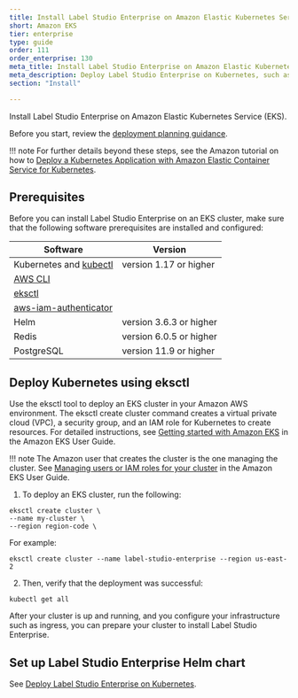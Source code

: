 ```yaml
---
title: Install Label Studio Enterprise on Amazon Elastic Kubernetes Service (EKS)
short: Amazon EKS
tier: enterprise
type: guide
order: 111
order_enterprise: 130
meta_title: Install Label Studio Enterprise on Amazon Elastic Kubernetes Service (EKS)
meta_description: Deploy Label Studio Enterprise on Kubernetes, such as on Amazon Elastic Container Service for Kubernetes, to create machine learning and data science projects in a scalable containerized environment. 
section: "Install"

---
```



Install Label Studio Enterprise on Amazon Elastic Kubernetes Service (EKS).

Before you start, review the [deployment planning guidance](install_enterprise.html).

!!! note
    For further details beyond these steps, see the Amazon tutorial on how to [Deploy a Kubernetes Application with Amazon Elastic Container Service for Kubernetes](https://aws.amazon.com/getting-started/hands-on/deploy-kubernetes-app-amazon-eks/).

## Prerequisites

Before you can install Label Studio Enterprise on an EKS cluster, make sure that the following software prerequisites are installed and configured:

| Software | Version |
| --- | --- |
| Kubernetes and [kubectl](https://kubernetes.io/docs/tasks/tools/install-kubectl/) | version 1.17 or higher |
| [AWS CLI](https://docs.aws.amazon.com/eks/latest/userguide/getting-started-console.html) | |
| [eksctl](https://docs.aws.amazon.com/eks/latest/userguide/getting-started-eksctl.html) | | 
| [aws-iam-authenticator](https://docs.aws.amazon.com/eks/latest/userguide/install-aws-iam-authenticator.html) | |
| Helm | version 3.6.3 or higher |
| Redis | version 6.0.5 or higher |
| PostgreSQL | version 11.9 or higher |

## Deploy Kubernetes using eksctl

Use the eksctl tool to deploy an EKS cluster in your Amazon AWS environment. The eksctl create cluster command creates a virtual private cloud (VPC), a security group, and an IAM role for Kubernetes to create resources. For detailed instructions, see [Getting started with Amazon EKS](https://docs.aws.amazon.com/eks/latest/userguide/getting-started-eksctl.html) in the Amazon EKS User Guide. 

!!! note 
    The Amazon user that creates the cluster is the one managing the cluster. See [Managing users or IAM roles for your cluster](https://docs.aws.amazon.com/eks/latest/userguide/add-user-role.html) in the Amazon EKS User Guide.

1. To deploy an EKS cluster, run the following:
```shell
eksctl create cluster \
--name my-cluster \
--region region-code \
```

For example:
```shell
eksctl create cluster --name label-studio-enterprise --region us-east-2
```
2. Then, verify that the deployment was successful:
```shell
kubectl get all
```

After your cluster is up and running, and you configure your infrastructure such as ingress, you can prepare your cluster to install Label Studio Enterprise. 


## Set up Label Studio Enterprise Helm chart

See [Deploy Label Studio Enterprise on Kubernetes](install_enterprise_k8s.html#Add-the-Helm-chart-repository-to-your-Kubernetes-cluster).
